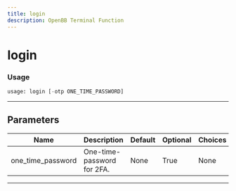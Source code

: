```yaml
---
title: login
description: OpenBB Terminal Function
---
```


# login


### Usage 
```python
usage: login [-otp ONE_TIME_PASSWORD]
```
---
## Parameters
| Name | Description | Default | Optional | Choices |
| ---- | ----------- | ------- | -------- | ------- |
| one_time_password | One-time-password for 2FA. | None | True | None |
---
